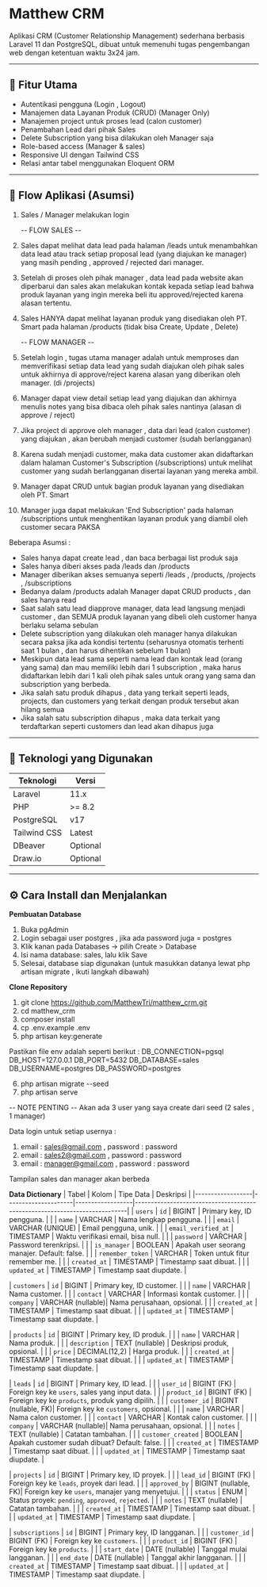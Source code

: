 # Matthew CRM

Aplikasi CRM (Customer Relationship Management) sederhana berbasis Laravel 11 dan PostgreSQL, dibuat untuk memenuhi tugas pengembangan web dengan ketentuan waktu 3x24 jam.

---

## 🚀 Fitur Utama

- Autentikasi pengguna (Login , Logout)
- Manajemen data Layanan Produk (CRUD) (Manager Only)
- Manajemen project untuk proses lead (calon customer)
- Penambahan Lead dari pihak Sales
- Delete Subscription yang bisa dilakukan oleh Manager saja
- Role-based access (Manager & sales)
- Responsive UI dengan Tailwind CSS
- Relasi antar tabel menggunakan Eloquent ORM

---

## 🧠 Flow Aplikasi (Asumsi)

1. Sales / Manager melakukan login
   
   -- FLOW SALES --
2. Sales dapat melihat data lead pada halaman /leads untuk menambahkan data lead atau track setiap proposal lead (yang diajukan ke manager) yang masih pending , approved / rejected dari manager.
3. Setelah di proses oleh pihak manager , data lead pada website akan diperbarui dan sales akan melakukan kontak kepada setiap lead bahwa produk layanan yang ingin mereka beli itu approved/rejected karena alasan tertentu.
4. Sales HANYA dapat melihat layanan produk yang disediakan oleh PT. Smart pada halaman /products (tidak bisa Create, Update , Delete)

   -- FLOW MANAGER --
2. Setelah login , tugas utama manager adalah untuk memproses dan memverifikasi setiap data lead yang sudah diajukan oleh pihak sales untuk akhirnya di approve/reject karena alasan yang diberikan oleh manager. (di /projects)
3. Manager dapat view detail setiap lead yang diajukan dan akhirnya menulis notes yang bisa dibaca oleh pihak sales nantinya (alasan di approve / reject)
4. Jika project di approve oleh manager , data dari lead (calon customer) yang diajukan , akan berubah menjadi customer (sudah berlangganan)
5. Karena sudah menjadi customer, maka data customer akan didaftarkan dalam halaman Customer's Subscription (/subscriptions) untuk melihat customer yang sudah berlangganan disertai layanan yang mereka ambil.
6. Manager dapat CRUD untuk bagian produk layanan yang disediakan oleh PT. Smart
7. Manager juga dapat melakukan 'End Subscription' pada halaman /subscriptions untuk menghentikan layanan produk yang diambil oleh customer secara PAKSA

Beberapa Asumsi :
- Sales hanya dapat create lead , dan baca berbagai list produk saja
- Sales hanya diberi akses pada /leads dan /products
- Manager diberikan akses semuanya seperti /leads , /products, /projects , /subscriptions
- Bedanya dalam /products adalah Manager dapat CRUD products , dan sales hanya read
- Saat salah satu lead diapprove manager, data lead langsung menjadi customer , dan SEMUA produk layanan yang dibeli oleh customer hanya berlaku selama sebulan
- Delete subscription yang dilakukan oleh manager hanya dilakukan secara paksa jika ada kondisi tertentu (seharusnya otomatis terhenti saat 1 bulan , dan harus dihentikan sebelum 1 bulan)
- Meskipun data lead sama seperti nama lead dan kontak lead (orang yang sama) dan mau memiliki lebih dari 1 subscription , maka harus didaftarkan lebih dari 1 kali oleh pihak sales untuk orang yang sama dan subscription yang berbeda.
- Jika salah satu produk dihapus , data yang terkait seperti leads, projects, dan customers yang terkait dengan produk tersebut akan hilang semua
- Jika salah satu subscription dihapus , maka data terkait yang terdaftarkan seperti customers dan lead akan dihapus juga

---

## 💾 Teknologi yang Digunakan

| Teknologi        | Versi       |
|------------------|-------------|
| Laravel          | 11.x        |
| PHP              | >= 8.2      |
| PostgreSQL       | v17         |
| Tailwind CSS     | Latest      |
| DBeaver          | Optional    |
| Draw.io          | Optional    |

---

## ⚙️ Cara Install dan Menjalankan

**Pembuatan Database**
1. Buka pgAdmin
2. Login sebagai user postgres , jika ada password juga = postgres
3. Klik kanan pada Databases → pilih Create > Database
4. Isi nama database: sales, lalu klik Save
5. Selesai, database siap digunakan (untuk masukkan datanya lewat php artisan migrate , ikuti langkah dibawah)

  **Clone Repository**
  
  1. git clone https://github.com/MatthewTri/matthew_crm.git
  2. cd matthew_crm
  3. composer install
  4. cp .env.example .env
  5. php artisan key:generate

Pastikan file env adalah seperti berikut : 
DB_CONNECTION=pgsql
DB_HOST=127.0.0.1
DB_PORT=5432
DB_DATABASE=sales
DB_USERNAME=postgres
DB_PASSWORD=postgres

   6. php artisan migrate --seed
   7. php artisan serve


-- NOTE PENTING -- 
Akan ada 3 user yang saya create dari seed (2 sales , 1 manager)

   Data login untuk setiap usernya :
   1. email : sales@gmail.com  ,  password : password
   2. email : sales2@gmail.com  ,  password : password
   3. email : manager@gmail.com , password : password

Tampilan sales dan manager akan berbeda



**Data Dictionary**
| Tabel            | Kolom               | Tipe Data        | Deskripsi                                                                 |
|------------------|---------------------|------------------|---------------------------------------------------------------------------|
| `users`          | `id`                | BIGINT           | Primary key, ID pengguna.                                                 |
|                  | `name`              | VARCHAR           | Nama lengkap pengguna.                                                   |
|                  | `email`             | VARCHAR (UNIQUE) | Email pengguna, unik.                                                     |
|                  | `email_verified_at` | TIMESTAMP         | Waktu verifikasi email, bisa null.                                       |
|                  | `password`          | VARCHAR           | Password terenkripsi.                                                    |
|                  | `is_manager`        | BOOLEAN           | Apakah user seorang manajer. Default: false.                             |
|                  | `remember_token`    | VARCHAR           | Token untuk fitur remember me.                                           |
|                  | `created_at`        | TIMESTAMP         | Timestamp saat dibuat.                                                   |
|                  | `updated_at`        | TIMESTAMP         | Timestamp saat diupdate.                                                 |

| `customers`      | `id`                | BIGINT           | Primary key, ID customer.                                                 |
|                  | `name`              | VARCHAR          | Nama customer.                                                            |
|                  | `contact`           | VARCHAR          | Informasi kontak customer.                                                |
|                  | `company`           | VARCHAR (nullable)| Nama perusahaan, opsional.                                               |
|                  | `created_at`        | TIMESTAMP        | Timestamp saat dibuat.                                                    |
|                  | `updated_at`        | TIMESTAMP        | Timestamp saat diupdate.                                                  |

| `products`       | `id`                | BIGINT           | Primary key, ID produk.                                                   |
|                  | `name`              | VARCHAR          | Nama produk.                                                              |
|                  | `description`       | TEXT (nullable)  | Deskripsi produk, opsional.                                               |
|                  | `price`             | DECIMAL(12,2)    | Harga produk.                                                             |
|                  | `created_at`        | TIMESTAMP        | Timestamp saat dibuat.                                                    |
|                  | `updated_at`        | TIMESTAMP        | Timestamp saat diupdate.                                                  |

| `leads`          | `id`                | BIGINT           | Primary key, ID lead.                                                     |
|                  | `user_id`           | BIGINT (FK)      | Foreign key ke `users`, sales yang input data.                            |
|                  | `product_id`        | BIGINT (FK)      | Foreign key ke `products`, produk yang dipilih.                           |
|                  | `customer_id`       | BIGINT (nullable, FK)| Foreign key ke `customers`, opsional.                                 |
|                  | `name`              | VARCHAR          | Nama calon customer.                                                      |
|                  | `contact`           | VARCHAR          | Kontak calon customer.                                                    |
|                  | `company`           | VARCHAR (nullable)| Nama perusahaan, opsional.                                               |
|                  | `notes`             | TEXT (nullable)  | Catatan tambahan.                                                         |
|                  | `customer_created`  | BOOLEAN          | Apakah customer sudah dibuat? Default: false.                             |
|                  | `created_at`        | TIMESTAMP        | Timestamp saat dibuat.                                                    |
|                  | `updated_at`        | TIMESTAMP        | Timestamp saat diupdate.                                                  |

| `projects`       | `id`                | BIGINT           | Primary key, ID proyek.                                                   |
|                  | `lead_id`           | BIGINT (FK)      | Foreign key ke `leads`, proyek dari lead.                                 |
|                  | `approved_by`       | BIGINT (nullable, FK)| Foreign key ke `users`, manajer yang menyetujui.                      |
|                  | `status`            | ENUM             | Status proyek: `pending`, `approved`, `rejected`.                         |
|                  | `notes`             | TEXT (nullable)  | Catatan tambahan.                                                         |
|                  | `created_at`        | TIMESTAMP        | Timestamp saat dibuat.                                                    |
|                  | `updated_at`        | TIMESTAMP        | Timestamp saat diupdate.                                                  |

| `subscriptions`  | `id`                | BIGINT           | Primary key, ID langganan.                                                |
|                  | `customer_id`       | BIGINT (FK)      | Foreign key ke `customers`.                                               |
|                  | `product_id`        | BIGINT (FK)      | Foreign key ke `products`.                                                |
|                  | `start_date`        | DATE (nullable)  | Tanggal mulai langganan.                                                  |
|                  | `end_date`          | DATE (nullable)  | Tanggal akhir langganan.                                                  |
|                  | `created_at`        | TIMESTAMP        | Timestamp saat dibuat.                                                    |
|                  | `updated_at`        | TIMESTAMP        | Timestamp saat diupdate.                                                  |

